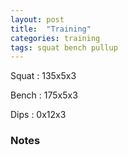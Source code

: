 ```yaml
---
layout: post
title:  "Training"
categories: training
tags: squat bench pullup
---
```


Squat       :   135x5x3

Bench       :   175x5x3

Dips        :   0x12x3

### Notes
